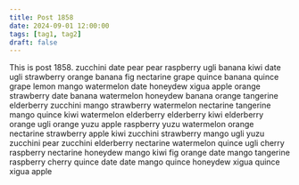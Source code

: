 ```yaml
---
title: Post 1858
date: 2024-09-01 12:00:00
tags: [tag1, tag2]
draft: false
---
```

This is post 1858.
zucchini
date
pear
pear
raspberry
ugli
banana
kiwi
date
ugli
strawberry
orange
banana
fig
nectarine
grape
quince
banana
quince
grape
lemon
mango
watermelon
date
honeydew
xigua
apple
orange
strawberry
date
banana
watermelon
honeydew
banana
orange
tangerine
elderberry
zucchini
mango
strawberry
watermelon
nectarine
tangerine
mango
quince
kiwi
watermelon
elderberry
elderberry
kiwi
elderberry
orange
ugli
orange
yuzu
apple
raspberry
yuzu
watermelon
orange
nectarine
strawberry
apple
kiwi
zucchini
strawberry
mango
ugli
yuzu
zucchini
pear
zucchini
elderberry
nectarine
watermelon
quince
ugli
cherry
raspberry
nectarine
honeydew
mango
kiwi
fig
orange
date
mango
tangerine
raspberry
cherry
quince
date
date
mango
quince
honeydew
xigua
quince
xigua
apple
